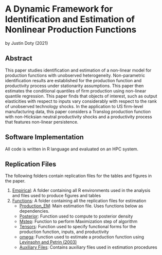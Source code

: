 # A Dynamic Framework for Identification and Estimation of Nonlinear Production Functions
by Justin Doty (2021)
## Abstract
This paper studies identification and estimation of a non-linear model for production functions with unobserved heterogeneity. Non-parametric identification results are established for the production function and productivity process under stationarity assumptions. This paper then estimates the conditional quantiles of firm production using non-linear quantile regression. This paper finds that objects of interest, such as output elasticities with respect to inputs vary considerably with respect to the rank of unobserved technology shocks. In the application to US firm-level manufacturing data, this paper considers a Translog production function with non-Hicksian neutral productivity shocks and a productivity process that features non-linear persistence.

## Software Implementation
All code is written in R language and evaluated on an HPC system.

## Replication Files
The following folders contain replication files for the tables and figures in the paper.
1. [Empirical](/Empirical): A folder containing all R environments used in the analysis and files used to produce figures and tables
2. [Functions](/Functions): A folder containing all the replication files for estimation
	- [Production_EM](/Functions/Production_EM.R): Main estimation file. Uses functions below as dependencies.
	- [Posterior](/Functions/Posterior.R): Function used to compute to posterior density
	- [Mstep](/Functions/Mstep.R): Function to perform Maximization step of algorithm
	- [Tensors](/Functions/Tensors.R): Function used to specify functional forms for the production function, inputs, and productivity
	- [omega](/Functions/omega.R): Function used to estimate a production function using [Levinsohn and Petrin (2003)](https://doi.org/10.1111/1467-937X.00246)
	- [Auxiliary Files](/Functions/Auxfuns.R): Contains auxiliary files used in estimation procedures


